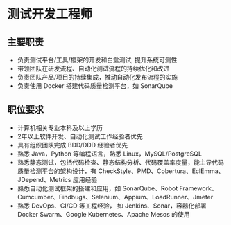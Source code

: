 # 测试开发工程师


## 主要职责
- 负责测试平台/工具/框架的开发和白盒测试, 提升系统可测性
- 带领团队在研发流程、自动化测试流程的持续优化和改进
- 负责团队产品/项目的持续集成，推动自动化发布流程的实施
- 负责使用 Docker 搭建代码质量检测平台，如 SonarQube

## 职位要求
- 计算机相关专业本科及以上学历
- 2年以上软件开发、自动化测试工作经验者优先
- 具有组织团队完成 BDD/DDD 经验者优先
- 熟悉 Java，Python 等编程语言，熟悉 Linux，MySQL/PostgreSQL
- 熟悉静态测试，包括代码检查、静态结构分析、代码覆盖率度量，能主导代码质量检测平台的架构设计，有 CheckStyle、PMD、Cobertura、EclEmma、JDepend、Metrics 应用经验
- 熟悉自动化测试框架的搭建和应用，如 SonarQube、Robot Framework、Cumcumber、Findbugs、Selenium、Appium、LoadRunner、Jmeter
- 熟悉 DevOps、CI/CD 等工程经验， 如 Jenkins、Sonar，容器化部署 Docker Swarm、Google Kubernetes、Apache Mesos 的使用


